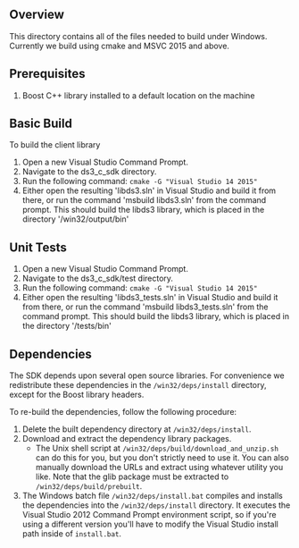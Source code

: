 Overview
--------

This directory contains all of the files needed to build under Windows.
Currently we build using cmake and MSVC 2015 and above.

Prerequisites
-------------

1. Boost C++ library installed to a default location on the machine


Basic Build
-----------

To build the client library


1. Open a new Visual Studio Command Prompt.
2. Navigate to the ds3_c_sdk directory.
3. Run the following command: `cmake -G "Visual Studio 14 2015"`
4. Either open the resulting 'libds3.sln' in Visual Studio and build it from
  there, or run the command 'msbuild libds3.sln' from the command prompt.
  This should build the libds3 library, which is placed in the directory '<root of repo>/win32/output/bin'


Unit Tests
----------

1. Open a new Visual Studio Command Prompt.
2. Navigate to the ds3_c_sdk/test directory.
3. Run the following command: `cmake -G "Visual Studio 14 2015"`
4. Either open the resulting 'libds3_tests.sln' in Visual Studio and build it
  from there, or run the command 'msbuild libds3_tests.sln' from the command
  prompt. This should build the libds3 library, which is placed in the directory
  '<root of repo>/tests/bin'
  

Dependencies
------------

The SDK depends upon several open source libraries. For convenience we
redistribute these dependencies in the `/win32/deps/install` directory,
except for the Boost library headers.

To re-build the dependencies, follow the following procedure:

1. Delete the built dependency directory at `/win32/deps/install`.
2. Download and extract the dependency library packages.
   * The Unix shell script at `/win32/deps/build/download_and_unzip.sh` can do
     this for you, but you don't strictly need to use it. You can also manually
     download the URLs and extract using whatever utility you like. Note that
     the glib package must be extracted to `/win32/deps/build/prebuilt`.
3. The Windows batch file `/win32/deps/install.bat` compiles and installs the
   dependencies into the `/win32/deps/install` directory. It executes the
   Visual Studio 2012 Command Prompt environment script, so if you're using a
   different version you'll have to modify the Visual Studio install path inside
   of `install.bat`.

